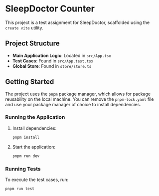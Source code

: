 # SleepDoctor Counter

This project is a test assignment for SleepDoctor, scaffolded using the `create vite` utility.

## Project Structure

- **Main Application Logic**: Located in `src/App.tsx`
- **Test Cases**: Found in `src/App.test.tsx`
- **Global Store**: Found in `store/store.ts`

## Getting Started

The project uses the `pnpm` package manager, which allows for package reusability on the local machine. You can remove the `pnpm-lock.yaml` file and use your package manager of choice to install dependencies.

### Running the Application

1. Install dependencies:
   ```bash
   pnpm install
   ```
2. Start the application:
   ```bash
   pnpm run dev
   ```

### Running Tests

To execute the test cases, run:

```bash
pnpm run test
```
